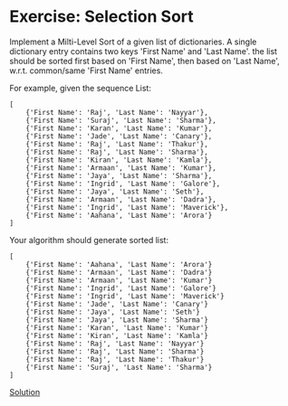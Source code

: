 # Exercise: Selection Sort

Implement a Milti-Level Sort of a given list of dictionaries. A single dictionary entry contains two keys 'First Name' and 'Last Name'. the list should be sorted first based on 'First Name', then based on 'Last Name', w.r.t. common/same 'First Name' entries.



For example, given the sequence List:
 
```
[
    {'First Name': 'Raj', 'Last Name': 'Nayyar'},
    {'First Name': 'Suraj', 'Last Name': 'Sharma'},
    {'First Name': 'Karan', 'Last Name': 'Kumar'},
    {'First Name': 'Jade', 'Last Name': 'Canary'},
    {'First Name': 'Raj', 'Last Name': 'Thakur'},
    {'First Name': 'Raj', 'Last Name': 'Sharma'},
    {'First Name': 'Kiran', 'Last Name': 'Kamla'},
    {'First Name': 'Armaan', 'Last Name': 'Kumar'},
    {'First Name': 'Jaya', 'Last Name': 'Sharma'},
    {'First Name': 'Ingrid', 'Last Name': 'Galore'},
    {'First Name': 'Jaya', 'Last Name': 'Seth'},
    {'First Name': 'Armaan', 'Last Name': 'Dadra'},
    {'First Name': 'Ingrid', 'Last Name': 'Maverick'},
    {'First Name': 'Aahana', 'Last Name': 'Arora'}
]
```

Your algorithm should generate sorted list:

```
[
    {'First Name': 'Aahana', 'Last Name': 'Arora'}
    {'First Name': 'Armaan', 'Last Name': 'Dadra'}
    {'First Name': 'Armaan', 'Last Name': 'Kumar'}
    {'First Name': 'Ingrid', 'Last Name': 'Galore'}
    {'First Name': 'Ingrid', 'Last Name': 'Maverick'}
    {'First Name': 'Jade', 'Last Name': 'Canary'}
    {'First Name': 'Jaya', 'Last Name': 'Seth'}
    {'First Name': 'Jaya', 'Last Name': 'Sharma'}
    {'First Name': 'Karan', 'Last Name': 'Kumar'}
    {'First Name': 'Kiran', 'Last Name': 'Kamla'}
    {'First Name': 'Raj', 'Last Name': 'Nayyar'}
    {'First Name': 'Raj', 'Last Name': 'Sharma'}
    {'First Name': 'Raj', 'Last Name': 'Thakur'}
    {'First Name': 'Suraj', 'Last Name': 'Sharma'}
]
```





 [Solution](https://github.com/codebasics/data-structures-algorithms-python/blob/master/algorithms/7_SelectionSort/selection_sort_exercise_solution.py)
